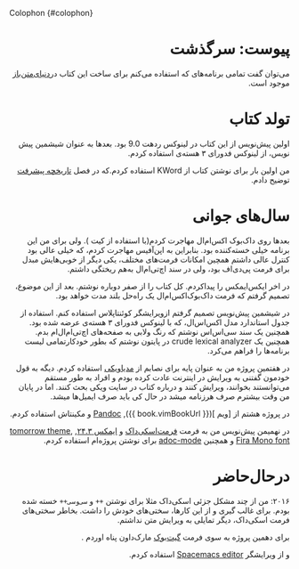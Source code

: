 Colophon {#colophon}

<div dir=rtl>

# پیوست: سرگذشت

می‌توان گفت تمامی برنامه‌های که استفاده می‌کنم برای ساخت این کتاب در[دنیای‌متن‌باز](./floss.md#floss) موجود است.

# تولد کتاب

اولین پیش‌نویس از این کتاب در لینوکس  ردهت 9.0  بود. بعدها به عنوان شیشمین پیش نویس، از لینوکس فدورای ۳ هسته‌ی استفاده کردم. 

من اولین بار برای نوشتن کتاب از KWord استفاده کردم.که  در فصل [تاریخچه پیشرفت
](./revision_history.md#history-lesson) توضیح دادم.


# سال‌های جوانی

بعدها روی داک‌بوک اکس‌ام‌ال مهاجرت کردم(با استفاده از کیت ). ولی برای من این برنامه خیلی خسته‌کننده بود. بنابراین به اپن‌آفیس مهاجرت کردم، که خیلی عالی بود کنترل عالی داشتم همچین امکانات فرمت‌های مختلف، یکی دیگر از خوبی‌هایش مبدل برای فرمت پی‌دی‌اف  بود، ولی در سند اچ‌تی‌ام‌ال به‌هم ریختگی داشتم.

در اخر ایکس‌ایمکس را پیداکردم. کل کتاب را از صفر دوباره نوشتم. بعد از این موضوع، تصمیم گرفتم که فرمت داک‌بوک‌اکس‌ام‌ال یک راه‌حل بلند مدت خواهد بود.


در شیشمین پیش‌نویس تصمیم گرفتم ازویرایشگر  کوئنتاپلاس استفاده کنم. استفاده از جدول استاندارد مدل اکس‌اس‌ال، که  با لینوکس فدورای ۳ هسته‌ی عرضه شده بود. همچنین یک سند سی‌اس‌اس نوشتم که رنگ ولابی به  صفحه‌های اچ‌تی‌ام‌ال‌ام بدم. همچنین یک crude lexical analyzer  در پایتون نوشتم که بطور خودکارتمامی لیست برنامه‌ها را فراهم می‌کرد.

در هفتمین پروژه من به عنوان پایه برای نصابم  از [مدیاویکی](http://www.mediawiki.org)  استفاده کردم.  دیگه به قول خودمون گفتنی به ویرایش در اینترنت عادت کرده بودم و افراد به طور مستقم می‌توانستند بخوانند، ویرایش کنند و درباره کتاب در سایت ویکی بحث کنند. اما در پایان من وقت بیشترم صرف هرزنامه میشد در حال کی باید صرف ایمیل‌ها میشد.

در پروژه هشتم از  [ویم ]({{ book.vimBookUrl }}), [Pandoc](http://johnmacfarlane.net/pandoc/README.html) و مکینتاش استفاده کردم.

در نهمیمن پیش‌نویس من به فرمت  [فرمت‌اسکی‌داک](http://asciidoctor.org/docs/what-is-asciidoc/) و [ ایمکس ۲۴.۳](http://www.masteringemacs.org/articles/2013/03/11/whats-new-emacs-24-3/),
[tomorrow theme](https://github.com/chriskempson/tomorrow-theme),
[Fira Mono font](https://www.mozilla.org/en-US/styleguide/products/firefox-os/typeface/#download-primary) و همچنین  [adoc-mode](https://github.com/sensorflo/adoc-mode/wiki) برای نوشتن پروژه‌ام استفاده کردم.


# درحال‌حاضر

۲۰۱۶: من از چند مشکل جزئی  اسکی‌داک مثلا برای نوشتن `++` و `سی‌وسی‌++` خسته شده بودم. برای غالب گیری و از این کارها، سختی‌های خودش را داشت. بخاطر سختی‌های فرمت  اسکی‌داک، دیگر تمایلی به ویرایش متن نداشتم.

برای دهمین پروژه  به سوی فرمت  [گیت‌بوک](https://www.gitbook.com)  مارک‌داون  پناه اوردم .

و از ویرایشگر  [Spacemacs editor](http://spacemacs.org) استفاده کردم.



